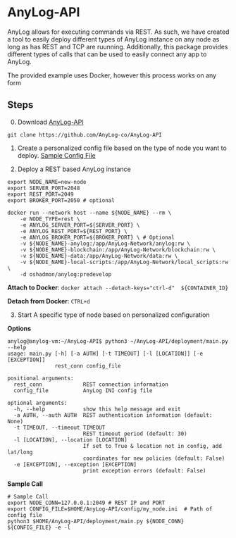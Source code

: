 # AnyLog-API

AnyLog allows for executing commands via REST. 
As such, we have created a tool to easily deploy different types of AnyLog instance on any node as long as has REST and TCP are ruunning.
Additionally, this package provides different types of calls that can be used to easily connect  any app to AnyLog.     

The provided example uses Docker, however this process works on any form   
## Steps 
0. Download [AnyLog-API](https://github.com/AnyLog-co/AnyLog-API)
```buildoutcfg
git clone https://github.com/AnyLog-co/AnyLog-API
```


1. Create a personalized config file based on the type of node you want to deploy. [Sample Config File](examples/sample_config.ini)


2. Deploy a REST based AnyLog instance 
```buildoutcfg
export NODE_NAME=new-node
export SERVER_PORT=2048
export REST_PORT=2049 
export BROKER_PORT=2050 # optional

docker run --network host --name ${NODE_NAME} --rm \
    -e NODE_TYPE=rest \
    -e ANYLOG_SERVER_PORT=${SERVER_PORT} \
    -e ANYLOG_REST_PORT=${REST_PORT} \
    -e ANYLOG_BROKER_PORT=${BROKER_PORT} \ # Optional 
    -v ${NODE_NAME}-anylog:/app/AnyLog-Network/anylog:rw \ 
    -v ${NODE_NAME}-blockchain:/app/AnyLog-Network/blockchain:rw \ 
    -v ${NODE_NAME}-data:/app/AnyLog-Network/data:rw \ 
    -v ${NODE_NAME}-local-scripts:/app/AnyLog-Network/local_scripts:rw \
    -d oshadmon/anylog:predevelop
```
**Attach to Docker**: `docker attach --detach-keys="ctrl-d"  ${CONTAINER_ID}`

**Detach from Docker**: `CTRL+d`


3. Start A specific type of node based on personalized configuration

**Options**
```buildoutcfg
anylog@anylog-vm:~/AnyLog-API$ python3 ~/AnyLog-API/deployment/main.py --help
usage: main.py [-h] [-a AUTH] [-t TIMEOUT] [-l [LOCATION]] [-e [EXCEPTION]]
               rest_conn config_file

positional arguments:
  rest_conn             REST connection information
  config_file           AnyLog INI config file

optional arguments:
  -h, --help            show this help message and exit
  -a AUTH, --auth AUTH  REST authentication information (default: None)
  -t TIMEOUT, --timeout TIMEOUT
                        REST timeout period (default: 30)
  -l [LOCATION], --location [LOCATION]
                        If set to True & location not in config, add lat/long
                        coordinates for new policies (default: False)
  -e [EXCEPTION], --exception [EXCEPTION]
                        print exception errors (default: False)
```

**Sample Call**
```buildoutcfg
# Sample Call
export NODE_CONN=127.0.0.1:2049 # REST IP and PORT
export CONFIG_FILE=$HOME/AnyLog-API/config/my_node.ini  # Path of config file 
python3 $HOME/AnyLog-API/deployment/main.py ${NODE_CONN} ${CONFIG_FILE} -e -l 
```
